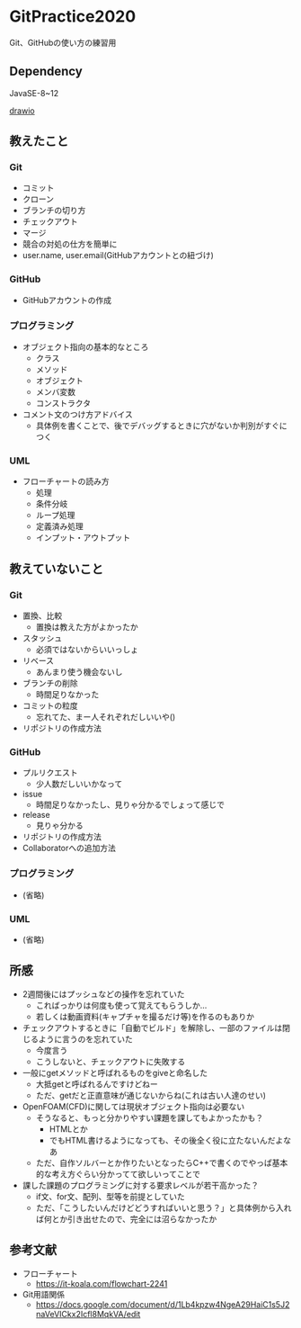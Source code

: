 # GitPractice2020
Git、GitHubの使い方の練習用

## Dependency
JavaSE-8~12

[drawio](https://app.diagrams.net/)


## 教えたこと
### Git
- コミット
- クローン
- ブランチの切り方
- チェックアウト
- マージ
- 競合の対処の仕方を簡単に
- user.name, user.email(GitHubアカウントとの紐づけ)

### GitHub
- GitHubアカウントの作成

### プログラミング
- オブジェクト指向の基本的なところ
	- クラス
	- メソッド
	- オブジェクト
	- メンバ変数
	- コンストラクタ
- コメント文のつけ方アドバイス
	- 具体例を書くことで、後でデバッグするときに穴がないか判別がすぐにつく


### UML
- フローチャートの読み方
	- 処理
	- 条件分岐
	- ループ処理
	- 定義済み処理
	- インプット・アウトプット


## 教えていないこと
### Git
- 置換、比較
	- 置換は教えた方がよかったか
- スタッシュ
	- 必須ではないからいいっしょ
- リベース
	- あんまり使う機会ないし
- ブランチの削除
	- 時間足りなかった
- コミットの粒度
	- 忘れてた、まー人それぞれだしいいや()
- リポジトリの作成方法


### GitHub
- プルリクエスト
	- 少人数だしいいかなって
- issue
	- 時間足りなかったし、見りゃ分かるでしょって感じで
- release
	- 見りゃ分かる
- リポジトリの作成方法
- Collaboratorへの追加方法


### プログラミング
- (省略)

### UML
- (省略)


## 所感
- 2週間後にはプッシュなどの操作を忘れていた
	- こればっかりは何度も使って覚えてもらうしか…
	- 若しくは動画資料(キャプチャを撮るだけ等)を作るのもありか
- チェックアウトするときに「自動でビルド」を解除し、一部のファイルは閉じるように言うのを忘れていた
	- 今度言う
	- こうしないと、チェックアウトに失敗する
- 一般にgetメソッドと呼ばれるものをgiveと命名した
	- 大抵getと呼ばれるんですけどねー
	- ただ、getだと正直意味が通じないからね(これは古い人達のせい)
- OpenFOAM(CFD)に関しては現状オブジェクト指向は必要ない
	- そうなると、もっと分かりやすい課題を課してもよかったかも？
		- HTMLとか
		- でもHTML書けるようになっても、その後全く役に立たないんだよなあ
	- ただ、自作ソルバーとか作りたいとなったらC++で書くのでやっぱ基本的な考え方ぐらい分かってて欲しいってことで
- 課した課題のプログラミングに対する要求レベルが若干高かった？
	- if文、for文、配列、型等を前提としていた
	- ただ、「こうしたいんだけどどうすればいいと思う？」と具体例から入れば何とか引き出せたので、完全には沼らなかったか




## 参考文献
- フローチャート
	- https://it-koala.com/flowchart-2241
- Git用語関係
	- https://docs.google.com/document/d/1Lb4kpzw4NgeA29HaiC1s5J2naVeVICkx2Icfl8MqkVA/edit


